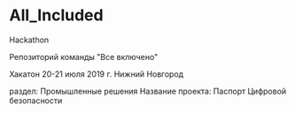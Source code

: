 # All_Included
Hackathon

Репозиторий команды "Все включено"

Хакатон 20-21 июля 2019 г. 
Нижний Новгород

раздел: Промышленные решения
Название проекта: Паспорт Цифровой безопасности
